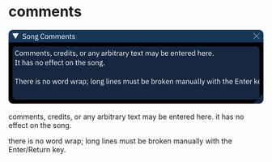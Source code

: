 # comments

![comments dialog](comments.png)

comments, credits, or any arbitrary text may be entered here. it has no effect on the song.

there is no word wrap; long lines must be broken manually with the Enter/Return key.

